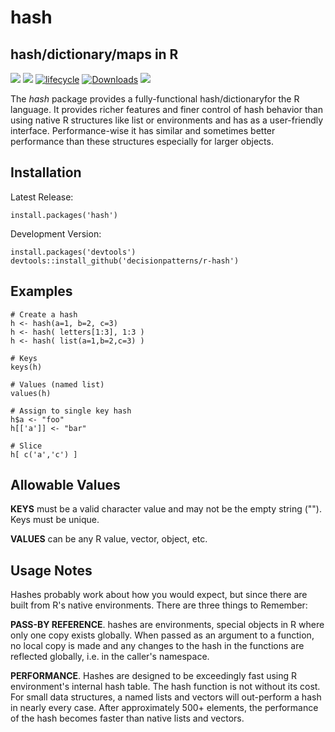 # hash 

## hash/dictionary/maps in R

![](https://img.shields.io/cran/v/hash.svg) <!-- Version --> 
![](https://img.shields.io/cran/l/hash.svg) <!-- License --> 
[![lifecycle](https://img.shields.io/badge/lifecycle-stable-brightgreen.svg)](https://www.tidyverse.org/lifecycle/#stable)
[![Downloads](https://cranlogs.r-pkg.org/badges/hash?color=brightgreen)](https://www.r-pkg.org/pkg/hash)
[![](http://cranlogs.r-pkg.org/badges/grand-total/hash)](https://cran.r-project.org/package=hash)
<!-- [![Research software impact](http://depsy.org/api/package/cran/searchable/badge.svg)](http://depsy.org/package/r/searchable) -->

The *hash* package provides a fully-functional hash/dictionaryfor the R language. It provides richer features and finer control of hash behavior than using native R structures like list or environments and has as a user-friendly interface. Performance-wise it has similar and sometimes better performance than these structures especially for larger objects.


## Installation

Latest Release:

    install.packages('hash')


Development Version:

    install.packages('devtools')
    devtools::install_github('decisionpatterns/r-hash')


## Examples 

    # Create a hash 
    h <- hash(a=1, b=2, c=3)
    h <- hash( letters[1:3], 1:3 )
    h <- hash( list(a=1,b=2,c=3) )  
     
    # Keys 
    keys(h)
     
    # Values (named list)
    values(h)
     
    # Assign to single key hash
    h$a <- "foo"
    h[['a']] <- "bar"
     
    # Slice
    h[ c('a','c') ]
    

## Allowable Values  


**KEYS** must be a valid character value and may not be the empty string (""). Keys must be unique.

**VALUES** can be any R value, vector, object, etc. 


## Usage Notes

Hashes probably work about how you would expect, but since there are built from R's native environments. There are three things to Remember:

**PASS-BY REFERENCE**. hashes are environments, special objects in R where only one copy exists globally. When passed as an argument to a function, no local copy is made and any changes to the hash in the functions are reflected globally, i.e. in the caller's namespace.

**PERFORMANCE**.  Hashes are designed to be exceedingly fast using R environment's internal hash table.  The hash function is not without its cost. For small data structures, a named lists and vectors will out-perform a hash in nearly every case. After approximately 500+ elements, the performance of the hash becomes faster than native lists and vectors.  
